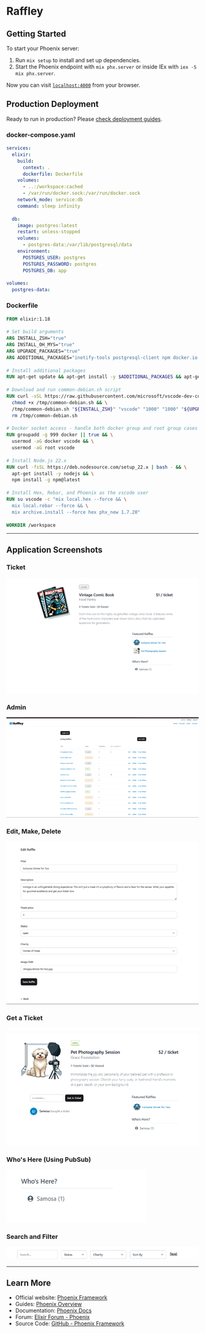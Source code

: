 # Raffley

## Getting Started

To start your Phoenix server:

1. Run `mix setup` to install and set up dependencies.
2. Start the Phoenix endpoint with `mix phx.server` or inside IEx with `iex -S mix phx.server`.

Now you can visit [`localhost:4000`](http://localhost:4000) from your browser.

## Production Deployment

Ready to run in production? Please [check deployment guides](https://hexdocs.pm/phoenix/deployment.html).

### docker-compose.yaml

```yaml
services:
  elixir:
    build:
      context: .
      dockerfile: Dockerfile
    volumes:
      - ..:/workspace:cached
      - /var/run/docker.sock:/var/run/docker.sock
    network_mode: service:db
    command: sleep infinity

  db:
    image: postgres:latest
    restart: unless-stopped
    volumes:
      - postgres-data:/var/lib/postgresql/data
    environment:
      POSTGRES_USER: postgres
      POSTGRES_PASSWORD: postgres
      POSTGRES_DB: app

volumes:
  postgres-data:
```

### Dockerfile

```dockerfile
FROM elixir:1.18

# Set build arguments
ARG INSTALL_ZSH="true"
ARG INSTALL_OH_MYS="true"
ARG UPGRADE_PACKAGES="true"
ARG ADDITIONAL_PACKAGES="inotify-tools postgresql-client npm docker.io iputils-ping dnsutils telnet libwxgtk3.2-dev libgtk-3-0 x11-xserver-utils chromium chromium-driver direnv watchman"

# Install additional packages
RUN apt-get update && apt-get install -y $ADDITIONAL_PACKAGES && apt-get clean && rm -rf /var/lib/apt/lists/*

# Download and run common-debian.sh script
RUN curl -sSL https://raw.githubusercontent.com/microsoft/vscode-dev-containers/main/script-library/common-debian.sh -o /tmp/common-debian.sh && \
  chmod +x /tmp/common-debian.sh && \
  /tmp/common-debian.sh "${INSTALL_ZSH}" "vscode" "1000" "1000" "${UPGRADE_PACKAGES}" "${INSTALL_OH_MYS}" && \
  rm /tmp/common-debian.sh

# Docker socket access - handle both docker group and root group cases
RUN groupadd -g 999 docker || true && \
  usermod -aG docker vscode && \
  usermod -aG root vscode

# Install Node.js 22.x
RUN curl -fsSL https://deb.nodesource.com/setup_22.x | bash - && \
  apt-get install -y nodejs && \
  npm install -g npm@latest

# Install Hex, Rebar, and Phoenix as the vscode user
RUN su vscode -c "mix local.hex --force && \
  mix local.rebar --force && \
  mix archive.install --force hex phx_new 1.7.20"

WORKDIR /workspace
```

---

## Application Screenshots

### Ticket
<img src="/readme/ticket.png" alt="Ticket" style="max-width: 100%; height: auto;">

### Admin
<img src="/readme/admin.png" alt="Admin" style="max-width: 100%; height: auto;">

### Edit, Make, Delete
<img src="/readme/edit-make-delete.png" alt="Edit, Make, Delete" style="max-width: 100%; height: auto;">

### Get a Ticket
<img src="/readme/get-a-ticket.png" alt="Get a Ticket" style="max-width: 100%; height: auto;">

### Who's Here (Using PubSub)
<img src="/readme/who-is-here.png" alt="Who's Here" style="max-width: 100%; height: auto;">

### Search and Filter
<img src="/readme/search-and-filter.png" alt="Search and Filter" style="max-width: 100%; height: auto;">

---



## Learn More

- Official website: [Phoenix Framework](https://www.phoenixframework.org/)
- Guides: [Phoenix Overview](https://hexdocs.pm/phoenix/overview.html)
- Documentation: [Phoenix Docs](https://hexdocs.pm/phoenix)
- Forum: [Elixir Forum - Phoenix](https://elixirforum.com/c/phoenix-forum)
- Source Code: [GitHub - Phoenix Framework](https://github.com/phoenixframework/phoenix)
